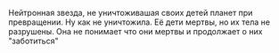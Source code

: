  Нейтронная звезда, не уничтоживашая своих детей планет при превращении. Ну как не уничтожила. Её дети мертвы, но их тела не разрушены. Она не понимает что они мертвы и продолжает о них "заботиться"